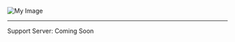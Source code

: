 ![My Image](https://i.ibb.co/5skjSLN/8a8bba5b5ad5.png)
_________________________________________



Support Server: Coming Soon
